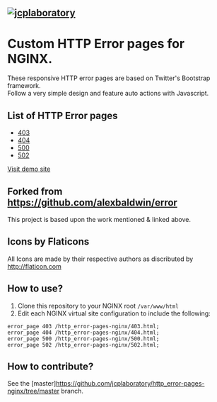 [![jcplaboratory](https://www.jcplaboratory.org/wp-content/uploads/2016/08/nav-banner_ra_large.png?w=250)](http://jcplaboratory.org)
--------------------------------------------

# Custom HTTP Error pages for NGINX.
These responsive HTTP error pages are based on Twitter's Bootstrap framework.  
Follow a very simple design and feature auto actions with Javascript.  

## List of HTTP Error pages  
* [403](403.html)
* [404](404.html)
* [500](500.html)
* [502](502.html)

[Visit demo site](https://jcplaboratory.github.io/http_error-pages-nginx/)

## Forked from https://github.com/alexbaldwin/error
This project is based upon the work mentioned & linked above.


Icons by Flaticons
----------------------------------------------

All Icons are made by their respective authors as discributed by http://flaticon.com

How to use?
----------------------------------------------
1. Clone this repository to your NGINX root `/var/www/html`
2. Edit each NGINX virtual site configuration to include the following:
```
error_page 403 /http_error-pages-nginx/403.html;
error_page 404 /http_error-pages-nginx/404.html;
error_page 500 /http_error-pages-nginx/500.html;
error_page 502 /http_error-pages-nginx/502.html;
```

How to contribute?
----------------------------------------------
See the [master]https://github.com/jcplaboratory/http_error-pages-nginx/tree/master branch.
